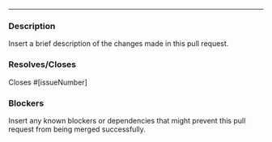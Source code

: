 ---

### Description
Insert a brief description of the changes made in this pull request.

### Resolves/Closes
Closes #[issueNumber]

### Blockers
Insert any known blockers or dependencies that might prevent this pull request from being merged successfully.
